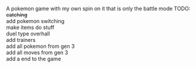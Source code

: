 A pokemon game with my own spin on it that is only the battle mode
TODO:\
~~catching~~\
add pokemon switching\
make items do stuff\
duel type overhall\
add trainers\
add all pokemon from gen 3\
add all moves from gen 3\
add a end to the game
